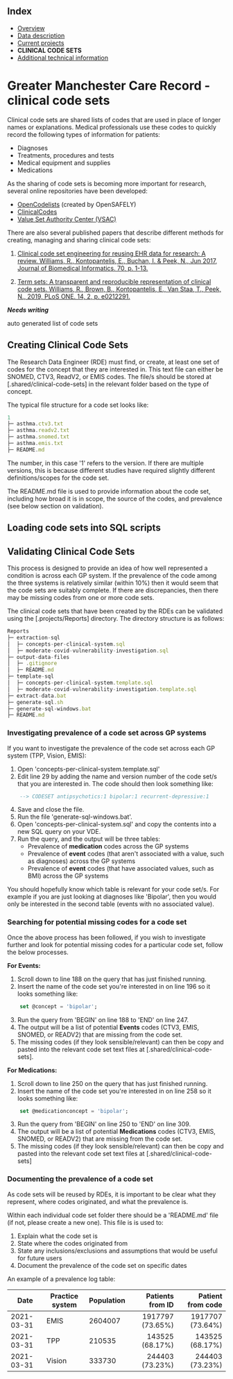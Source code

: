## Index

- [Overview](../README.md)
- [Data description](index.md)
- [Current projects](current-projects.md)
- **CLINICAL CODE SETS**
- [Additional technical information](additional-technical-information.md)

# Greater Manchester Care Record - clinical code sets

Clinical code sets are shared lists of codes that are used in place of longer names or explanations.
Medical professionals use these codes to quickly record the following types of information for patients:

- Diagnoses
- Treatments, procedures and tests
- Medical equipment and supplies
- Medications

As the sharing of code sets is becoming more important for research, several online repositories have been developed:

- [OpenCodelists](https://www.opencodelists.org/) (created by OpenSAFELY)
- [ClinicalCodes](https://clinicalcodes.rss.mhs.man.ac.uk/)
- [Value Set Authority Center (VSAC)](https://vsac.nlm.nih.gov/)

There are also several published papers that describe different methods for creating, managing and sharing clinical code sets:

1. [Clinical code set engineering for reusing EHR data for research: A review.
   Williams, R., Kontopantelis, E., Buchan, I. & Peek, N., Jun 2017, Journal of
   Biomedical Informatics. 70, p. 1-13.](https://pubmed.ncbi.nlm.nih.gov/28442434/)

2. [Term sets: A transparent and reproducible representation of clinical code sets.
   Williams, R., Brown, B., Kontopantelis, E., Van Staa, T., Peek, N., 2019, PLoS ONE.
   14, 2, p. e0212291.](https://journals.plos.org/plosone/article?id=10.1371/journal.pone.0212291)

**_Needs writing_**

auto generated list of code sets

## Creating Clinical Code Sets

The Research Data Engineer (RDE) must find, or create, at least one set of codes for the concept that they are interested in. This text file can either be SNOMED, CTV3, ReadV2, or EMIS codes. The file/s should be stored at [.shared/clinical-code-sets] in the relevant folder based on the type of concept.

The typical file structure for a code set looks like:

```js
1
├─ asthma.ctv3.txt
├─ asthma.readv2.txt
├─ asthma.snomed.txt
├─ asthma.emis.txt
├─ README.md
```

The number, in this case '1' refers to the version. If there are multiple versions, this is because different studies have required slightly
different definitions/scopes for the code set.

The README.md file is used to provide information about the code set, including how broad it is in scope, the source of the codes, and prevalence (see below section on validation).

## Loading code sets into SQL scripts

## Validating Clinical Code Sets

This process is designed to provide an idea of how well represented a condition is across each GP system. If the prevalence of the code among the three systems is relatively similar (within 10%) then it would seem that the code sets are suitably complete. If there are discrepancies, then there may be missing codes from one or more code sets.

The clinical code sets that have been created by the RDEs can be validated using the [.projects/Reports] directory. The directory structure is as follows:

```js
Reports
├─ extraction-sql
│  ├─ concepts-per-clinical-system.sql
│  ├─ moderate-covid-vulnerability-investigation.sql
├─ output-data-files
│  ├─ .gitignore
│  ├─ README.md
├─ template-sql
│  ├─ concepts-per-clinical-system.template.sql
│  ├─ moderate-covid-vulnerability-investigation.template.sql
├─ extract-data.bat
├─ generate-sql.sh
├─ generate-sql-windows.bat
├─ README.md
```

### Investigating prevalence of a code set across GP systems

If you want to investigate the prevalence of the code set across each GP system (TPP, Vision, EMIS):

1. Open 'concepts-per-clinical-system.template.sql'
2. Edit line 29 by adding the name and version number of the code set/s that you are interested in. The code should then look something like:

```sql
	--> CODESET antipsychotics:1 bipolar:1 recurrent-depressive:1
```

4. Save and close the file.
5. Run the file 'generate-sql-windows.bat'.
6. Open 'concepts-per-clinical-system.sql' and copy the contents into a new SQL query on your VDE.
7. Run the query, and the output will be three tables:
   - Prevalence of **medication** codes across the GP systems
   - Prevalence of **event** codes (that aren't associated with a value, such as diagnoses) across the GP systems
   - Prevalence of **event** codes (that have associated values, such as BMI) across the GP systems

You should hopefully know which table is relevant for your code set/s. For example if you are just looking at
diagnoses like 'Bipolar', then you would only be interested in the second table (events with no associated value).

### Searching for potential missing codes for a code set

Once the above process has been followed, if you wish to investigate further and look for potential missing codes for a particular code set, follow the below processes.

**For Events:**

1. Scroll down to line 188 on the query that has just finished running.
2. Insert the name of the code set you're interested in on line 196 so it looks something like:

```sql
	set @concept = 'bipolar';
```

3. Run the query from 'BEGIN' on line 188 to 'END' on line 247.
4. The output will be a list of potential **Events** codes (CTV3, EMIS, SNOMED, or READV2) that are missing from the code set.
5. The missing codes (if they look sensible/relevant) can then be copy and pasted into the relevant code set text files at [.shared/clinical-code-sets].

**For Medications:**

1. Scroll down to line 250 on the query that has just finished running.
2. Insert the name of the code set you're interested in on line 258 so it looks something like:

```sql
	set @medicationconcept = 'bipolar';
```

3. Run the query from 'BEGIN' on line 250 to 'END' on line 309.
4. The output will be a list of potential **Medications** codes (CTV3, EMIS, SNOMED, or READV2) that are missing from the code set.
5. The missing codes (if they look sensible/relevant) can then be copy and pasted into the relevant code set text files at [.shared/clinical-code-sets]

### Documenting the prevalence of a code set

As code sets will be reused by RDEs, it is important to be clear what they represent, where codes originated, and what the prevalence is.

Within each individual code set folder there should be a 'README.md' file (if not, please create a new one). This file is is used to:

1. Explain what the code set is
2. State where the codes originated from
3. State any inclusions/exclusions and assumptions that would be useful for future users
4. Document the prevalence of the code set on specific dates

An example of a prevalence log table:

| Date       | Practice system | Population | Patients from ID | Patient from code |
| ---------- | --------------- | ---------- | ---------------: | ----------------: |
| 2021-03-31 | EMIS            | 2604007    | 1917797 (73.65%) |  1917707 (73.64%) |
| 2021-03-31 | TPP             | 210535     |  143525 (68.17%) |   143525 (68.17%) |
| 2021-03-31 | Vision          | 333730     |  244403 (73.23%) |   244403 (73.23%) |

